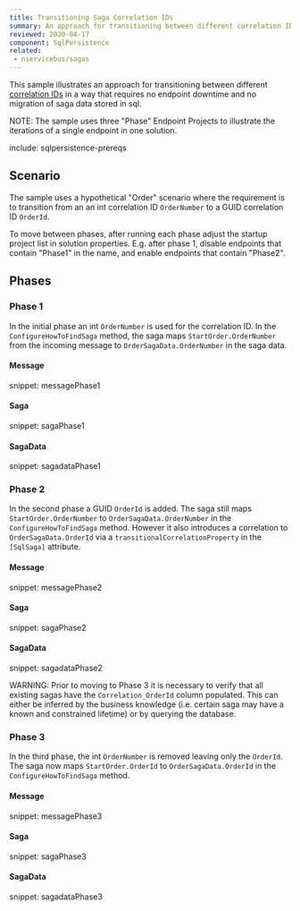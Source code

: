 ```yaml
---
title: Transitioning Saga Correlation IDs
summary: An approach for transitioning between different correlation IDs with no downtime
reviewed: 2020-04-17
component: SqlPersistence
related:
 - nservicebus/sagas
---
```



This sample illustrates an approach for transitioning between different [correlation IDs](/persistence/sql/saga.md#correlation-ids) in a way that requires no endpoint downtime and no migration of saga data stored in sql.

NOTE: The sample uses three "Phase" Endpoint Projects to illustrate the iterations of a single endpoint in one solution.


include: sqlpersistence-prereqs


## Scenario

The sample uses a hypothetical "Order" scenario where the requirement is to transition from an an int correlation ID `OrderNumber` to a GUID correlation ID `OrderId`. 

To move between phases, after running each phase adjust the startup project list in solution properties. E.g. after phase 1, disable endpoints that contain "Phase1" in the name, and enable endpoints that contain "Phase2".


## Phases


### Phase 1

In the initial phase an int `OrderNumber` is used for the correlation ID. In the `ConfigureHowToFindSaga` method, the saga maps `StartOrder.OrderNumber` from the incoming message to `OrderSagaData.OrderNumber` in the saga data.


#### Message

snippet: messagePhase1


#### Saga

snippet: sagaPhase1


#### SagaData

snippet: sagadataPhase1


### Phase 2

In the second phase a GUID `OrderId` is added. The saga still maps `StartOrder.OrderNumber` to `OrderSagaData.OrderNumber` in the `ConfigureHowToFindSaga` method. However it also introduces a correlation to `OrderSagaData.OrderId` via a `transitionalCorrelationProperty` in the `[SqlSaga]` attribute.


#### Message

snippet: messagePhase2


#### Saga


snippet: sagaPhase2


#### SagaData

snippet: sagadataPhase2


WARNING: Prior to moving to Phase 3 it is necessary to verify that all existing sagas have the `Correlation_OrderId` column populated. This can either be inferred by the business knowledge (i.e. certain saga may have a known and constrained lifetime) or by querying the database.


### Phase 3

In the third phase, the int `OrderNumber` is removed leaving only the `OrderId`. The saga now maps `StartOrder.OrderId` to `OrderSagaData.OrderId` in the `ConfigureHowToFindSaga` method.


#### Message

snippet: messagePhase3


#### Saga

snippet: sagaPhase3


#### SagaData

snippet: sagadataPhase3
